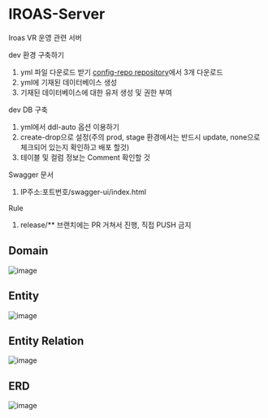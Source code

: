 # IROAS-Server
Iroas VR 운영 관련 서버

dev 환경 구축하기
1. yml 파일 다운로드 받기
   [config-repo repository](https://github.com/MTVSquad/config-repo)에서 3개 다운로드
2. yml에 기재된 데이터베이스 생성
3. 기재된 데이터베이스에 대한 유저 생성 및 권한 부여

dev DB 구축
1. yml에서 ddl-auto 옵션 이용하기
2. create-drop으로 설정(주의 prod, stage 환경에서는 반드시 update, none으로 체크되어 있는지 확인하고 배포 할것)
3. 테이블 및 컬럼 정보는 Comment 확인할 것

Swagger 문서
1. IP주소:포트번호/swagger-ui/index.html

Rule
1. release/** 브랜치에는 PR 거쳐서 진행, 직접 PUSH 금지

## Domain
![image](https://github.com/MTVSquad/IROAS-Server/assets/94158097/972154c1-0782-4f0b-8812-37283f20ff62)

## Entity
![image](https://github.com/MTVSquad/IROAS-Server/assets/94158097/4b24fa5f-c18a-4995-88dd-bb8a77de678e)

## Entity Relation
![image](https://github.com/MTVSquad/IROAS-Server/assets/94158097/3e8f4f59-385e-430e-982a-18b6449f65fc)

## ERD
![image](https://github.com/MTVSquad/IROAS-Server/assets/94158097/83c3bd9a-5939-4310-a87f-95304732f97e)


